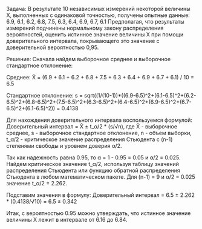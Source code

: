 Задача:
В результате 10 независимых измерений некоторой величины X, выполненных с одинаковой точностью, получены опытные данные: 6.9, 6.1, 6.2, 6.8, 7.5, 6.3, 6.4, 6.9, 6.7, 6.1
Предполагая, что результаты измерений подчинены нормальному закону распределения вероятностей, оценить истинное значение величины X при помощи доверительного интервала, покрывающего это значение с доверительной вероятностью 0,95.


Решение:
Сначала найдем выборочное среднее и выборочное стандартное отклонение:

Среднее:
X̄ = (6.9 + 6.1 + 6.2 + 6.8 + 7.5 + 6.3 + 6.4 + 6.9 + 6.7 + 6.1) / 10 = 6.5

Стандартное отклонение:
s = sqrt((1/(10-1))*((6.9-6.5)^2+(6.1-6.5)^2+(6.2-6.5)^2+(6.8-6.5)^2+(7.5-6.5)^2+(6.3-6.5)^2+(6.4-6.5)^2+(6.9-6.5)^2+(6.7-6.5)^2+(6.1-6.5)^2)) = 0.4138

Для нахождения доверительного интервала воспользуемся формулой:
Доверительный интервал = X̄ ± t_α/2 * (s/√n),
где X̄ - выборочное среднее, s - выборочное стандартное отклонение, n - объем выборки, t_α/2 - критическое значение распределения Стьюдента с (n-1) степенями свободы и уровнем доверия α/2.

Так как надежность равна 0.95, то α = 1 - 0.95 = 0.05 и α/2 = 0.025. Найдем критическое значение t_α/2, используя таблицу значений распределения Стьюдента или функцию обратной распределения Стьюдента в любом математическом пакете. Для (n-1) = 9 и α/2 = 0.025 значение t_α/2 = 2.262.

Подставим значения в формулу:
Доверительный интервал = 6.5 ± 2.262 * (0.4138/√10) = 6.5 ± 0.342

Итак, с вероятностью 0.95 можно утверждать, что истинное значение величины X лежит в интервале от 6.16 до 6.84.